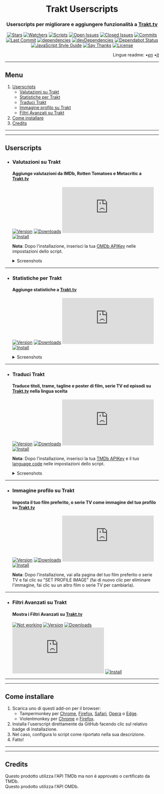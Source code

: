 <div align="center">

# Trakt Userscripts

</div>

<div align="center">

### Userscripts per migliorare e aggiungere funzionalità a [Trakt.tv](https://trakt.tv/)

</div>

<div align="center">

[![Stars](https://flat.badgen.net/github/stars/iFelix18/Trakt-Userscripts)](https://github.com/iFelix18/Trakt-Userscripts/stargazers)
[![Watchers](https://flat.badgen.net/github/watchers/iFelix18/Trakt-Userscripts)](https://github.com/iFelix18/Trakt-Userscripts/watchers)
[![Scripts](https://flat.badgen.net/badge/scripts/5/orange)](#)
[![Open Issues](https://flat.badgen.net/github/open-issues/iFelix18/Trakt-Userscripts)](https://github.com/iFelix18/Trakt-Userscripts/issues)
[![Closed Issues](https://flat.badgen.net/github/closed-issues/iFelix18/Trakt-Userscripts)](https://github.com/iFelix18/Trakt-Userscripts/issues?q=is%3Aissue+is%3Aclosed)
[![Commits](https://flat.badgen.net/github/commits/iFelix18/Trakt-Userscripts)](https://github.com/iFelix18/Trakt-Userscripts/commits/master)
[![Last Commit](https://flat.badgen.net/github/last-commit/iFelix18/Trakt-Userscripts)](https://github.com/iFelix18/Trakt-Userscripts/commits/master)
[![dependencies](https://flat.badgen.net/david/dep/iFelix18/Trakt-Userscripts)](https://david-dm.org/iFelix18/Trakt-Userscripts)
[![devDependencies](https://flat.badgen.net/david/dev/iFelix18/Trakt-Userscripts)](https://david-dm.org/iFelix18/Trakt-Userscripts?type=dev)
[![Dependabot Status](https://flat.badgen.net/dependabot/iFelix18/Trakt-Userscripts/?icon=dependabot)](https://dependabot.com)
[![JavaScript Style Guide](https://flat.badgen.net/badge/code%20style/standard/44CC11)](https://standardjs.com)
[![Say Thanks](https://flat.badgen.net/badge/say/thanks/FF69B4)](https://saythanks.io/to/iFelix18)
[![License](https://flat.badgen.net/github/license/iFelix18/Trakt-Userscripts)](https://github.com/iFelix18/Trakt-Userscripts/blob/master/LICENSE.md)

</div>

<div align="right">

Lingue readme:
•[_en_](README.md "English")
•[_it_](README.it.md "Italiano")

</div>

---

## Menu

1. [Userscripts](README.it.md#userscripts)
    - [Valutazioni su Trakt](README.it.md#valutazioni-su-trakt)
    - [Statistiche per Trakt](README.it.md#statistiche-per-trakt)
    - [Traduci Trakt](README.it.md#traduci-trakt)
    - [Immagine profilo su Trakt](README.it.md#immagine-profilo-su-trakt)
    - [Filtri Avanzati su Trakt](README.it.md#filtri-avanzati-su-trakt)
2. [Come installare](README.it.md#come-installare)
3. [Credits](README.it.md#credits)

---

---

## Userscripts

*   ### Valutazioni su Trakt

    #### Aggiunge valutazioni da IMDb, Rotten Tomatoes e Metacritic a [Trakt.tv](https://trakt.tv/)

    [![Version](https://flat.badgen.net/runkit/ratings-on-trakt-version-iy6dpvbwwt51)](#)
    [![Downloads](https://flat.badgen.net/runkit/ratings-on-trakt-downloads-xw1ittwiztu8)](#)
    [![Size](https://flat.badgen.net/badgesize/normal/iFelix18/Trakt-Userscripts/master/userscripts/ratings-on-trakt.user.js)](#)
    [![Install](https://flat.badgen.net/badge/install%20directly%20from/GitHub/00ADAD "Click here!")](http://bit.ly/RatingsOnTrakt)

    **Nota**: Dopo l'installazione, inserisci la tua [OMDb APIKey](https://www.omdbapi.com/apikey.aspx) nelle impostazioni dello script.

    <details>
    <summary>Screenshots</summary>

    Prima: [![Before](https://i.imgur.com/2cFZHL5.png "Before")](#)
    Dopo: [![After](https://i.imgur.com/cSiRt7P.png "After")](#)

    </details>

---

*   ### Statistiche per Trakt

    #### Aggiunge statistiche a [Trakt.tv](https://trakt.tv/)

    [![Version](https://flat.badgen.net/runkit/stats-for-trakt-version-x0krqpt9j4ec)](#)
    [![Downloads](https://flat.badgen.net/runkit/stats-for-trakt-downloads-ru4d1dicapco)](#)
    [![Size](https://flat.badgen.net/badgesize/normal/iFelix18/Trakt-Userscripts/master/userscripts/stats-for-trakt.user.js)](#)
    [![Install](https://flat.badgen.net/badge/install%20directly%20from/GitHub/00ADAD "Click here!")](http://bit.ly/StatsForTrakt)

    <details>
    <summary>Screenshots</summary>

    Statistiche persone: [![People Stats](https://i.imgur.com/KX0dOmL.png "People Stats")](#)
    Statistiche serie: [![Series Stats](https://i.imgur.com/1tPTgCp.png "Series Stats")](#)

    </details>

---

*   ### Traduci Trakt

    #### Traduce titoli, trame, tagline e poster di film, serie TV ed episodi su [Trakt.tv](https://trakt.tv/) nella lingua scelta

    [![Version](https://flat.badgen.net/runkit/translate-trakt-version-fnlcj02zaig9)](#)
    [![Downloads](https://flat.badgen.net/runkit/translate-trakt-downloads-q8gvapqjqt35)](#)
    [![Size](https://flat.badgen.net/badgesize/normal/iFelix18/Trakt-Userscripts/master/userscripts\translate-trakt.user.js)](#)
    [![Install](https://flat.badgen.net/badge/install%20directly%20from/GitHub/00ADAD "Click here!")](http://bit.ly/TranslateTrakt)

    **Nota**: Dopo l'installazione, inserisci la tua [TMDb APIKey](https://developers.themoviedb.org/3/) e il tuo [language code](https://developers.themoviedb.org/3/getting-started/languages) nelle impostazioni dello script.

    <details>
    <summary>Screenshots</summary>

    Prima: [![Before](https://i.imgur.com/ZWn3VJe.png "Before")](#)

    Dopo: [![After](https://i.imgur.com/KuKI4Pt.gif "After")](#)

    </details>

---

*   ### Immagine profilo su Trakt

    #### Imposta il tuo film preferito, o serie TV come immagine del tuo profilo su [Trakt.tv](https://trakt.tv/)

    [![Version](https://flat.badgen.net/runkit/profile-image-on-trakt-version-0qx01pk1xjxz)](#)
    [![Downloads](https://flat.badgen.net/runkit/profile-image-on-trakt-downloads-xni9wdu2ligp)](#)
    [![Size](https://flat.badgen.net/badgesize/normal/iFelix18/Trakt-Userscripts/master/userscripts\profile-image-on-trakt.user.js)](#)
    [![Install](https://flat.badgen.net/badge/install%20directly%20from/GitHub/00ADAD "Click here!")](http://bit.ly/ProfileImageOnTrakt)

    **Nota**: Dopo l'installazione, vai alla pagina del tuo film preferito o serie TV e fai clic su "SET PROFILE IMAGE" (fai di nuovo clic per eliminare l'immagine, fai clic su un altro film o serie TV per cambiarla).

---

*   ### Filtri Avanzati su Trakt

    #### Mostra i Filtri Avanzati su [Trakt.tv](https://trakt.tv/)

    [![Not working](https://flat.badgen.net/badge/%E2%9A%A0/NOT%20WORKING/red?labelColor=red)](https://github.com/iFelix18/Trakt-Userscripts/issues/40)
    [![Version](https://flat.badgen.net/runkit/advanced-filtering-on-trakt-version-kpj4catmnm2n)](#)
    [![Downloads](https://flat.badgen.net/runkit/advanced-filtering-on-trakt-downloads-cfwepea7wqg4)](#)
    [![Size](https://flat.badgen.net/badgesize/normal/iFelix18/Trakt-Userscripts/master/userscripts\advanced-filtering-on-trakt.user.js)](#)
    [![Install](https://flat.badgen.net/badge/install%20directly%20from/GitHub/00ADAD "Click here!")](http://bit.ly/AdvancedFilteringOnTrakt)

---

---

## Come installare

1. Scarica uno di questi add-on per il browser:
    - Tampermonkey per [Chrome](https://chrome.google.com/webstore/detail/tampermonkey/dhdgffkkebhmkfjojejmpbldmpobfkfo), [Firefox](https://addons.mozilla.org/en-US/firefox/addon/tampermonkey/), [Safari](https://safari-extensions.apple.com/details/?id=net.tampermonkey.safari-G3XV72R5TC), [Opera](https://addons.opera.com/en/extensions/details/tampermonkey-beta/) o [Edge](https://www.microsoft.com/store/apps/9NBLGGH5162S).
    - Violentmonkey per [Chrome](https://chrome.google.com/webstore/detail/violent-monkey/jinjaccalgkegednnccohejagnlnfdag) o [Firefox](https://addons.mozilla.org/firefox/addon/violentmonkey/).
2. Installa l'userscript direttamente da GitHub facendo clic sul relativo badge di installazione.
3. Nel caso, configura lo script come riportato nella sua descrizione.
4. Fatto!

---

---

## Credits

Questo prodotto utilizza l'API TMDb ma non è approvato o certificato da TMDb.<br>
Questo prodotto utilizza l'API OMDb.

